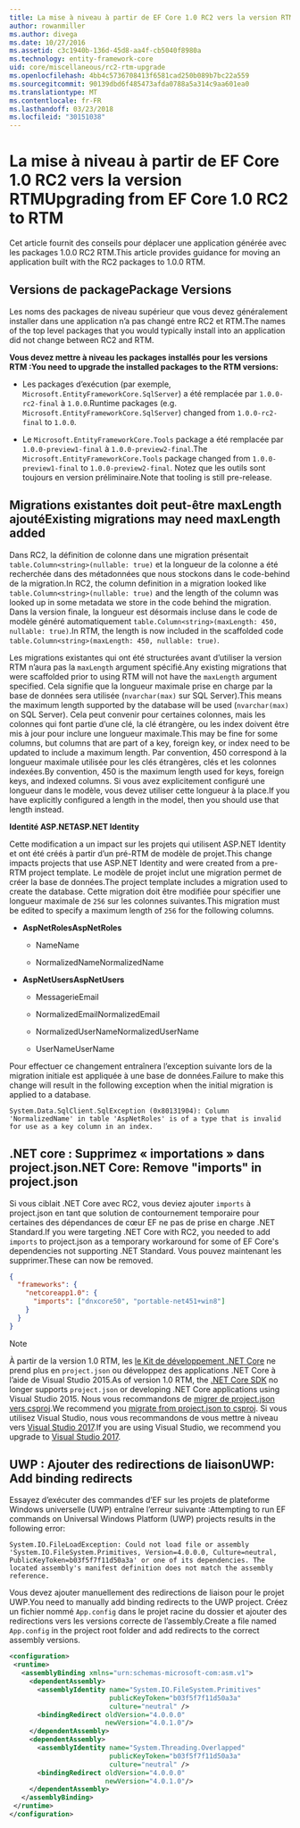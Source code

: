 ```yaml
---
title: La mise à niveau à partir de EF Core 1.0 RC2 vers la version RTM - EF Core
author: rowanmiller
ms.author: divega
ms.date: 10/27/2016
ms.assetid: c3c1940b-136d-45d8-aa4f-cb5040f8980a
ms.technology: entity-framework-core
uid: core/miscellaneous/rc2-rtm-upgrade
ms.openlocfilehash: 4bb4c5736708413f6581cad250b089b7bc22a559
ms.sourcegitcommit: 90139dbd6f485473afda0788a5a314c9aa601ea0
ms.translationtype: MT
ms.contentlocale: fr-FR
ms.lasthandoff: 03/23/2018
ms.locfileid: "30151038"
---
```

# <a name="upgrading-from-ef-core-10-rc2-to-rtm"></a><span data-ttu-id="16c53-102">La mise à niveau à partir de EF Core 1.0 RC2 vers la version RTM</span><span class="sxs-lookup"><span data-stu-id="16c53-102">Upgrading from EF Core 1.0 RC2 to RTM</span></span>

<span data-ttu-id="16c53-103">Cet article fournit des conseils pour déplacer une application générée avec les packages 1.0.0 RC2 RTM.</span><span class="sxs-lookup"><span data-stu-id="16c53-103">This article provides guidance for moving an application built with the RC2 packages to 1.0.0 RTM.</span></span>

## <a name="package-versions"></a><span data-ttu-id="16c53-104">Versions de package</span><span class="sxs-lookup"><span data-stu-id="16c53-104">Package Versions</span></span>

<span data-ttu-id="16c53-105">Les noms des packages de niveau supérieur que vous devez généralement installer dans une application n’a pas changé entre RC2 et RTM.</span><span class="sxs-lookup"><span data-stu-id="16c53-105">The names of the top level packages that you would typically install into an application did not change between RC2 and RTM.</span></span>

<span data-ttu-id="16c53-106">**Vous devez mettre à niveau les packages installés pour les versions RTM :**</span><span class="sxs-lookup"><span data-stu-id="16c53-106">**You need to upgrade the installed packages to the RTM versions:**</span></span>

* <span data-ttu-id="16c53-107">Les packages d’exécution (par exemple, `Microsoft.EntityFrameworkCore.SqlServer`) a été remplacée par `1.0.0-rc2-final` à `1.0.0`.</span><span class="sxs-lookup"><span data-stu-id="16c53-107">Runtime packages (e.g. `Microsoft.EntityFrameworkCore.SqlServer`) changed from `1.0.0-rc2-final` to `1.0.0`.</span></span>

* <span data-ttu-id="16c53-108">Le `Microsoft.EntityFrameworkCore.Tools` package a été remplacée par `1.0.0-preview1-final` à `1.0.0-preview2-final`.</span><span class="sxs-lookup"><span data-stu-id="16c53-108">The `Microsoft.EntityFrameworkCore.Tools` package changed from `1.0.0-preview1-final` to `1.0.0-preview2-final`.</span></span> <span data-ttu-id="16c53-109">Notez que les outils sont toujours en version préliminaire.</span><span class="sxs-lookup"><span data-stu-id="16c53-109">Note that tooling is still pre-release.</span></span>

## <a name="existing-migrations-may-need-maxlength-added"></a><span data-ttu-id="16c53-110">Migrations existantes doit peut-être maxLength ajouté</span><span class="sxs-lookup"><span data-stu-id="16c53-110">Existing migrations may need maxLength added</span></span>

<span data-ttu-id="16c53-111">Dans RC2, la définition de colonne dans une migration présentait `table.Column<string>(nullable: true)` et la longueur de la colonne a été recherchée dans des métadonnées que nous stockons dans le code-behind de la migration.</span><span class="sxs-lookup"><span data-stu-id="16c53-111">In RC2, the column definition in a migration looked like `table.Column<string>(nullable: true)` and the length of the column was looked up in some metadata we store in the code behind the migration.</span></span> <span data-ttu-id="16c53-112">Dans la version finale, la longueur est désormais incluse dans le code de modèle généré automatiquement `table.Column<string>(maxLength: 450, nullable: true)`.</span><span class="sxs-lookup"><span data-stu-id="16c53-112">In RTM, the length is now included in the scaffolded code `table.Column<string>(maxLength: 450, nullable: true)`.</span></span>

<span data-ttu-id="16c53-113">Les migrations existantes qui ont été structurées avant d’utiliser la version RTM n’aura pas la `maxLength` argument spécifié.</span><span class="sxs-lookup"><span data-stu-id="16c53-113">Any existing migrations that were scaffolded prior to using RTM will not have the `maxLength` argument specified.</span></span> <span data-ttu-id="16c53-114">Cela signifie que la longueur maximale prise en charge par la base de données sera utilisée (`nvarchar(max)` sur SQL Server).</span><span class="sxs-lookup"><span data-stu-id="16c53-114">This means the maximum length supported by the database will be used (`nvarchar(max)` on SQL Server).</span></span> <span data-ttu-id="16c53-115">Cela peut convenir pour certaines colonnes, mais les colonnes qui font partie d’une clé, la clé étrangère, ou les index doivent être mis à jour pour inclure une longueur maximale.</span><span class="sxs-lookup"><span data-stu-id="16c53-115">This may be fine for some columns, but columns that are part of a key, foreign key, or index need to be updated to include a maximum length.</span></span> <span data-ttu-id="16c53-116">Par convention, 450 correspond à la longueur maximale utilisée pour les clés étrangères, clés et les colonnes indexées.</span><span class="sxs-lookup"><span data-stu-id="16c53-116">By convention, 450 is the maximum length used for keys, foreign keys, and indexed columns.</span></span> <span data-ttu-id="16c53-117">Si vous avez explicitement configuré une longueur dans le modèle, vous devez utiliser cette longueur à la place.</span><span class="sxs-lookup"><span data-stu-id="16c53-117">If you have explicitly configured a length in the model, then you should use that length instead.</span></span>

<span data-ttu-id="16c53-118">**Identité ASP.NET**</span><span class="sxs-lookup"><span data-stu-id="16c53-118">**ASP.NET Identity**</span></span>

<span data-ttu-id="16c53-119">Cette modification a un impact sur les projets qui utilisent ASP.NET Identity et ont été créés à partir d’un pré-RTM de modèle de projet.</span><span class="sxs-lookup"><span data-stu-id="16c53-119">This change impacts projects that use ASP.NET Identity and were created from a pre-RTM project template.</span></span> <span data-ttu-id="16c53-120">Le modèle de projet inclut une migration permet de créer la base de données.</span><span class="sxs-lookup"><span data-stu-id="16c53-120">The project template includes a migration used to create the database.</span></span> <span data-ttu-id="16c53-121">Cette migration doit être modifiée pour spécifier une longueur maximale de `256` sur les colonnes suivantes.</span><span class="sxs-lookup"><span data-stu-id="16c53-121">This migration must be edited to specify a maximum length of `256` for the following columns.</span></span>

*  <span data-ttu-id="16c53-122">**AspNetRoles**</span><span class="sxs-lookup"><span data-stu-id="16c53-122">**AspNetRoles**</span></span>

    * <span data-ttu-id="16c53-123">Name</span><span class="sxs-lookup"><span data-stu-id="16c53-123">Name</span></span>

    * <span data-ttu-id="16c53-124">NormalizedName</span><span class="sxs-lookup"><span data-stu-id="16c53-124">NormalizedName</span></span>

*  <span data-ttu-id="16c53-125">**AspNetUsers**</span><span class="sxs-lookup"><span data-stu-id="16c53-125">**AspNetUsers**</span></span>

   * <span data-ttu-id="16c53-126">Messagerie</span><span class="sxs-lookup"><span data-stu-id="16c53-126">Email</span></span>

   * <span data-ttu-id="16c53-127">NormalizedEmail</span><span class="sxs-lookup"><span data-stu-id="16c53-127">NormalizedEmail</span></span>

   * <span data-ttu-id="16c53-128">NormalizedUserName</span><span class="sxs-lookup"><span data-stu-id="16c53-128">NormalizedUserName</span></span>

   * <span data-ttu-id="16c53-129">UserName</span><span class="sxs-lookup"><span data-stu-id="16c53-129">UserName</span></span>

<span data-ttu-id="16c53-130">Pour effectuer ce changement entraînera l’exception suivante lors de la migration initiale est appliquée à une base de données.</span><span class="sxs-lookup"><span data-stu-id="16c53-130">Failure to make this change will result in the following exception when the initial migration is applied to a database.</span></span>

    System.Data.SqlClient.SqlException (0x80131904): Column 'NormalizedName' in table 'AspNetRoles' is of a type that is invalid for use as a key column in an index.

## <a name="net-core-remove-imports-in-projectjson"></a><span data-ttu-id="16c53-131">.NET core : Supprimez « importations » dans project.json</span><span class="sxs-lookup"><span data-stu-id="16c53-131">.NET Core: Remove "imports" in project.json</span></span>

<span data-ttu-id="16c53-132">Si vous ciblait .NET Core avec RC2, vous deviez ajouter `imports` à project.json en tant que solution de contournement temporaire pour certaines des dépendances de cœur EF ne pas de prise en charge .NET Standard.</span><span class="sxs-lookup"><span data-stu-id="16c53-132">If you were targeting .NET Core with RC2, you needed to add `imports` to project.json as a temporary workaround for some of EF Core's dependencies not supporting .NET Standard.</span></span> <span data-ttu-id="16c53-133">Vous pouvez maintenant les supprimer.</span><span class="sxs-lookup"><span data-stu-id="16c53-133">These can now be removed.</span></span>

``` json
{
  "frameworks": {
    "netcoreapp1.0": {
      "imports": ["dnxcore50", "portable-net451+win8"]
    }
  }
}
```

> [!NOTE]  
> <span data-ttu-id="16c53-134">À partir de la version 1.0 RTM, les [le Kit de développement .NET Core](https://www.microsoft.com/net/download/core) ne prend plus en `project.json` ou développez des applications .NET Core à l’aide de Visual Studio 2015.</span><span class="sxs-lookup"><span data-stu-id="16c53-134">As of version 1.0 RTM, the [.NET Core SDK](https://www.microsoft.com/net/download/core) no longer supports `project.json` or developing .NET Core applications using Visual Studio 2015.</span></span> <span data-ttu-id="16c53-135">Nous vous recommandons de [migrer de project.json vers csproj](https://docs.microsoft.com/dotnet/articles/core/migration/).</span><span class="sxs-lookup"><span data-stu-id="16c53-135">We recommend you [migrate from project.json to csproj](https://docs.microsoft.com/dotnet/articles/core/migration/).</span></span> <span data-ttu-id="16c53-136">Si vous utilisez Visual Studio, nous vous recommandons de vous mettre à niveau vers [Visual Studio 2017](https://www.visualstudio.com/downloads/).</span><span class="sxs-lookup"><span data-stu-id="16c53-136">If you are using Visual Studio, we recommend you upgrade to [Visual Studio 2017](https://www.visualstudio.com/downloads/).</span></span>

## <a name="uwp-add-binding-redirects"></a><span data-ttu-id="16c53-137">UWP : Ajouter des redirections de liaison</span><span class="sxs-lookup"><span data-stu-id="16c53-137">UWP: Add binding redirects</span></span>

<span data-ttu-id="16c53-138">Essayez d’exécuter des commandes d’EF sur les projets de plateforme Windows universelle (UWP) entraîne l’erreur suivante :</span><span class="sxs-lookup"><span data-stu-id="16c53-138">Attempting to run EF commands on Universal Windows Platform (UWP) projects results in the following error:</span></span>

    System.IO.FileLoadException: Could not load file or assembly 'System.IO.FileSystem.Primitives, Version=4.0.0.0, Culture=neutral, PublicKeyToken=b03f5f7f11d50a3a' or one of its dependencies. The located assembly's manifest definition does not match the assembly reference.

<span data-ttu-id="16c53-139">Vous devez ajouter manuellement des redirections de liaison pour le projet UWP.</span><span class="sxs-lookup"><span data-stu-id="16c53-139">You need to manually add binding redirects to the UWP project.</span></span> <span data-ttu-id="16c53-140">Créez un fichier nommé `App.config` dans le projet racine du dossier et ajouter des redirections vers les versions correcte de l’assembly.</span><span class="sxs-lookup"><span data-stu-id="16c53-140">Create a file named `App.config` in the project root folder and add redirects to the correct assembly versions.</span></span>

``` xml
<configuration>
 <runtime>
   <assemblyBinding xmlns="urn:schemas-microsoft-com:asm.v1">
     <dependentAssembly>
       <assemblyIdentity name="System.IO.FileSystem.Primitives"
                         publicKeyToken="b03f5f7f11d50a3a"
                         culture="neutral" />
       <bindingRedirect oldVersion="4.0.0.0"
                        newVersion="4.0.1.0"/>
     </dependentAssembly>
     <dependentAssembly>
       <assemblyIdentity name="System.Threading.Overlapped"
                         publicKeyToken="b03f5f7f11d50a3a"
                         culture="neutral" />
       <bindingRedirect oldVersion="4.0.0.0"
                        newVersion="4.0.1.0"/>
     </dependentAssembly>
   </assemblyBinding>
 </runtime>
</configuration>
```
